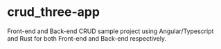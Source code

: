 # crud_three-app
Front-end and Back-end CRUD sample project using Angular/Typescript and Rust for both Front-end and Back-end respectively.
